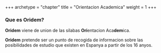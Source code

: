 +++
archetype = "chapter"
title = "Orientacion Academica"
weight = 1
+++


### Que es **Oridem**? 

**Oridem** viene de union de las silabas **Ori**entacion Aca**dem**ica.

**Oridem** pretende ser un punto de recogida de informacion sobre las posibilidades de estudio que existen en Espanya a partir de los 16 anyos.



